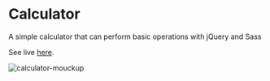 # Calculator
A simple calculator that can perform basic operations with jQuery and Sass

See live [here](http://www.jagawebdev.com/calculator/).

![calculator-mouckup](https://cloud.githubusercontent.com/assets/19750215/18620708/763b88d2-7ddd-11e6-8403-d5050668b5e0.jpg)

